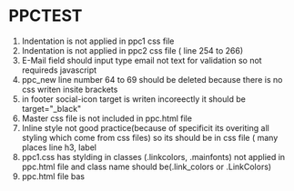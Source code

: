 # PPCTEST

1. Indentation is not applied in ppc1 css file
2. Indentation is not applied in ppc2 css file ( line 254 to 266)
3. E-Mail field should input type email not text for validation so not requireds javascript
4. ppc_new line number 64 to 69 should be deleted because there is no css writen insite brackets
5. in footer social-icon target is writen incoreectly it should be target="_black"
6. Master css file is not included in ppc.html file
7. Inline style not good practice(because of specificit its overiting all styling which come from css files) so its should be in css file ( many places line h3, label
8. ppc1.css has stylding in classes (.linkcolors, .mainfonts) not applied in ppc.html file and class name should be(.link_colors or .LinkColors)
9. ppc.html file bas <style> element which not needed because allready css files are linked to the html file so whole body styling should be inside css file
10. all input box sizes is small so its should be atleast double size because lots of empty space available
11. Some of styling is writen in css file but actual element is not avaialble in html file like h2 so it shold be deleted
12. Some styling are repated which souldnt be like in master file font-family: 'times new roman';

Improvements
we can use media quries to make page responsive
we can use proproceser SASS or LESS for reusablity of styling

